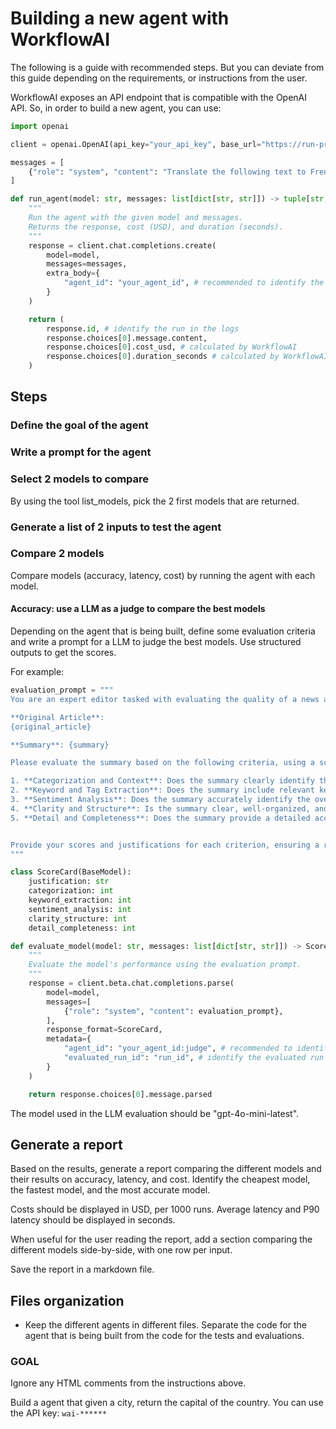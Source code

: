 # Building a new agent with WorkflowAI

The following is a guide with recommended steps. But you can deviate from this guide depending on the requirements, or instructions from the user.

WorkflowAI exposes an API endpoint that is compatible with the OpenAI API.
So, in order to build a new agent, you can use:

```python
import openai

client = openai.OpenAI(api_key="your_api_key", base_url="https://run-preview.workflowai.com/v1")

messages = [
    {"role": "system", "content": "Translate the following text to French: {text}"},
]

def run_agent(model: str, messages: list[dict[str, str]]) -> tuple[str, str, float, float]:
    """
    Run the agent with the given model and messages.
    Returns the response, cost (USD), and duration (seconds).
    """
    response = client.chat.completions.create(
        model=model,
        messages=messages,
        extra_body={
            "agent_id": "your_agent_id", # recommended to identify the agent in the logs
        }
    )

    return (
        response.id, # identify the run in the logs
        response.choices[0].message.content,
        response.choices[0].cost_usd, # calculated by WorkflowAI
        response.choices[0].duration_seconds # calculated by WorkflowAI
    )
```

## Steps

### Define the goal of the agent

### Write a prompt for the agent

### Select 2 models to compare

By using the tool list_models, pick the 2 first models that are returned.

### Generate a list of 2 inputs to test the agent

### Compare 2 models

Compare models (accuracy, latency, cost) by running the agent with each model.

#### Accuracy: use a LLM as a judge to compare the best models

<!-- Read: https://cookbook.openai.com/examples/enhance_your_prompts_with_meta_prompting?utm_source=chatgpt.com -->

Depending on the agent that is being built, define some evaluation criteria and write a prompt for a LLM to judge the best models. Use structured outputs to get the scores.

For example:

```python
evaluation_prompt = """
You are an expert editor tasked with evaluating the quality of a news article summary. Below is the original article and the summary to be evaluated:

**Original Article**:
{original_article}

**Summary**: {summary}

Please evaluate the summary based on the following criteria, using a scale of 1 to 5 (1 being the lowest and 5 being the highest). Be critical in your evaluation and only give high scores for exceptional summaries:

1. **Categorization and Context**: Does the summary clearly identify the type or category of news (e.g., Politics, Technology, Sports) and provide appropriate context?
2. **Keyword and Tag Extraction**: Does the summary include relevant keywords or tags that accurately capture the main topics and themes of the article?
3. **Sentiment Analysis**: Does the summary accurately identify the overall sentiment of the article and provide a clear, well-supported explanation for this sentiment?
4. **Clarity and Structure**: Is the summary clear, well-organized, and structured in a way that makes it easy to understand the main points?
5. **Detail and Completeness**: Does the summary provide a detailed account that includes all necessary components (type of news, tags, sentiment) comprehensively?


Provide your scores and justifications for each criterion, ensuring a rigorous and detailed evaluation.
"""

class ScoreCard(BaseModel):
    justification: str
    categorization: int
    keyword_extraction: int
    sentiment_analysis: int
    clarity_structure: int
    detail_completeness: int

def evaluate_model(model: str, messages: list[dict[str, str]]) -> ScoreCard:
    """
    Evaluate the model's performance using the evaluation prompt.
    """
    response = client.beta.chat.completions.parse(
        model=model,
        messages=[
            {"role": "system", "content": evaluation_prompt},
        ],
        response_format=ScoreCard,
        metadata={
            "agent_id": "your_agent_id:judge", # recommended to identify the agent in the logs
            "evaluated_run_id": "run_id", # identify the evaluated run
        }
    )

    return response.choices[0].message.parsed
```

The model used in the LLM evaluation should be "gpt-4o-mini-latest". <!-- TODO: update the model used in LLM evals -->

## Generate a report

Based on the results, generate a report comparing the different models and their results on accuracy, latency, and cost.
Identify the cheapest model, the fastest model, and the most accurate model.

Costs should be displayed in USD, per 1000 runs.
Average latency and P90 latency should be displayed in seconds.

When useful for the user reading the report, add a section comparing the different models side-by-side, with one row per input.

Save the report in a markdown file.

## Files organization

- Keep the different agents in different files.
  Separate the code for the agent that is being built from the code for the tests and evaluations.

### GOAL

Ignore any HTML comments from the instructions above.

Build a agent that given a city, return the capital of the country.
You can use the API key: `wai-******`
